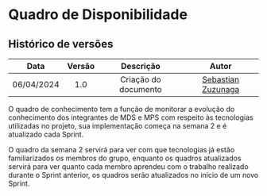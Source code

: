 # Quadro de Disponibilidade

## Histórico de versões

|    Data    | Versão |      Descrição       |                    Autor                     |
|:----------:|:------:|:--------------------:|:--------------------------------------------:|
| 06/04/2024 |  1.0   | Criação do documento | [Sebastian Zuzunaga](https://github.com/sebazac332) |

O quadro de conhecimento tem a função de monitorar a evolução do conhecimento dos integrantes de MDS e MPS com respeito às tecnologias utilizadas no projeto, sua implementação começa na semana 2 e é atualizado cada Sprint.

O quadro da semana 2 servirá para ver com que tecnologias já estão familiarizados os membros do grupo, enquanto os quadros atualizados servirá para ver quanto cada membro aprendeu com o trabalho realizado durante o Sprint anterior, os quadros serão atualizados no início de um novo Sprint.
